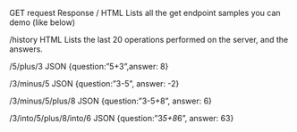 GET request                       Response
/                                 HTML 
                                  Lists all the get endpoint samples you can demo (like below)

/history                          HTML
                                  Lists the last 20 operations performed on the server, and the answers.

/5/plus/3                         JSON
                                  {question:”5+3”,answer: 8}

/3/minus/5                        JSON
                                  {question:”3-5”, answer: -2}

/3/minus/5/plus/8                 JSON
                                  {question:”3-5+8”, answer: 6}

/3/into/5/plus/8/into/6           JSON
                                  {question:”3*5+8*6”, answer: 63}

